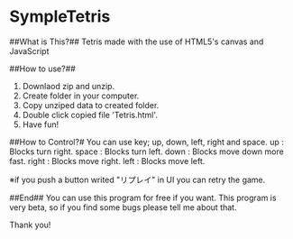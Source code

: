 SympleTetris
============

##What is This?##
  Tetris made with the use of HTML5's canvas and JavaScript

##How to use?##
  1. Downlaod zip and unzip.
  2. Create folder in your computer.
  3. Copy unziped data to created folder.  
  4. Double click copied file 'Tetris.html'.
  5. Have fun!
  
##How to Control?#
  You can use key; up, down, left, right and space.
  up : Blocks turn right.
  space : Blocks turn left.
  down : Blocks move down more fast.
  right : Blocks move right.
  left : Blocks move left.
  
  ※if you push a button writed "リプレイ" in UI you can retry the game.
  
##End##
  You can use this program for free if you want.
  This program is very beta, so if you find some bugs please tell me about that.
  
  Thank you!
